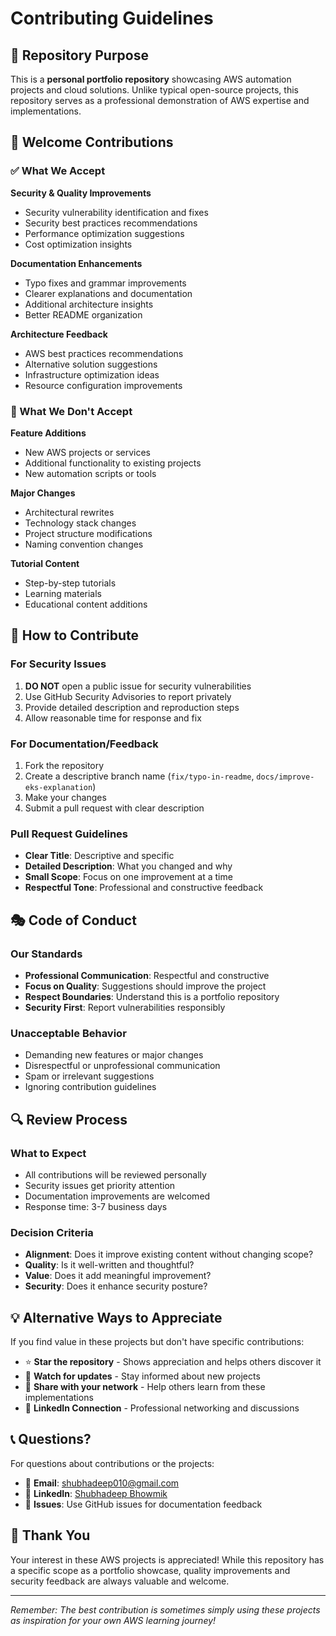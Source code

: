 # Contributing Guidelines

## 🎯 Repository Purpose

This is a **personal portfolio repository** showcasing AWS automation projects and cloud solutions. Unlike typical open-source projects, this repository serves as a professional demonstration of AWS expertise and implementations.

## 🤝 Welcome Contributions

### ✅ What We Accept

**Security & Quality Improvements**
- Security vulnerability identification and fixes
- Security best practices recommendations
- Performance optimization suggestions
- Cost optimization insights

**Documentation Enhancements**
- Typo fixes and grammar improvements
- Clearer explanations and documentation
- Additional architecture insights
- Better README organization

**Architecture Feedback**
- AWS best practices recommendations
- Alternative solution suggestions
- Infrastructure optimization ideas
- Resource configuration improvements

### 🚫 What We Don't Accept

**Feature Additions**
- New AWS projects or services
- Additional functionality to existing projects
- New automation scripts or tools

**Major Changes**
- Architectural rewrites
- Technology stack changes
- Project structure modifications
- Naming convention changes

**Tutorial Content**
- Step-by-step tutorials
- Learning materials
- Educational content additions

## 📝 How to Contribute

### For Security Issues
1. **DO NOT** open a public issue for security vulnerabilities
2. Use GitHub Security Advisories to report privately
3. Provide detailed description and reproduction steps
4. Allow reasonable time for response and fix

### For Documentation/Feedback
1. Fork the repository
2. Create a descriptive branch name (`fix/typo-in-readme`, `docs/improve-eks-explanation`)
3. Make your changes
4. Submit a pull request with clear description

### Pull Request Guidelines
- **Clear Title**: Descriptive and specific
- **Detailed Description**: What you changed and why
- **Small Scope**: Focus on one improvement at a time
- **Respectful Tone**: Professional and constructive feedback

## 🎭 Code of Conduct

### Our Standards
- **Professional Communication**: Respectful and constructive
- **Focus on Quality**: Suggestions should improve the project
- **Respect Boundaries**: Understand this is a portfolio repository
- **Security First**: Report vulnerabilities responsibly

### Unacceptable Behavior
- Demanding new features or major changes
- Disrespectful or unprofessional communication
- Spam or irrelevant suggestions
- Ignoring contribution guidelines

## 🔍 Review Process

### What to Expect
- All contributions will be reviewed personally
- Security issues get priority attention
- Documentation improvements are welcomed
- Response time: 3-7 business days

### Decision Criteria
- **Alignment**: Does it improve existing content without changing scope?
- **Quality**: Is it well-written and thoughtful?
- **Value**: Does it add meaningful improvement?
- **Security**: Does it enhance security posture?

## 💡 Alternative Ways to Appreciate

If you find value in these projects but don't have specific contributions:

- ⭐ **Star the repository** - Shows appreciation and helps others discover it
- 👀 **Watch for updates** - Stay informed about new projects
- 🔗 **Share with your network** - Help others learn from these implementations
- 💬 **LinkedIn Connection** - Professional networking and discussions

## 📞 Questions?

For questions about contributions or the projects:

- 📧 **Email**: shubhadeep010@gmail.com
- 💼 **LinkedIn**: [Shubhadeep Bhowmik](https://www.linkedin.com/in/shubhadeep-bhowmik-74b5a214b)
- 🐛 **Issues**: Use GitHub issues for documentation feedback

## 🙏 Thank You

Your interest in these AWS projects is appreciated! While this repository has a specific scope as a portfolio showcase, quality improvements and security feedback are always valuable and welcome.

---

*Remember: The best contribution is sometimes simply using these projects as inspiration for your own AWS learning journey!*
